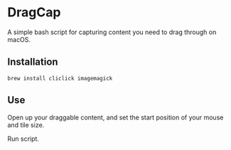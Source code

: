 # DragCap

A simple bash script for capturing content you need to drag through on macOS.

## Installation

```
brew install cliclick imagemagick
```

## Use

Open up your draggable content, and set the start position of your mouse and tile size. 

Run script.